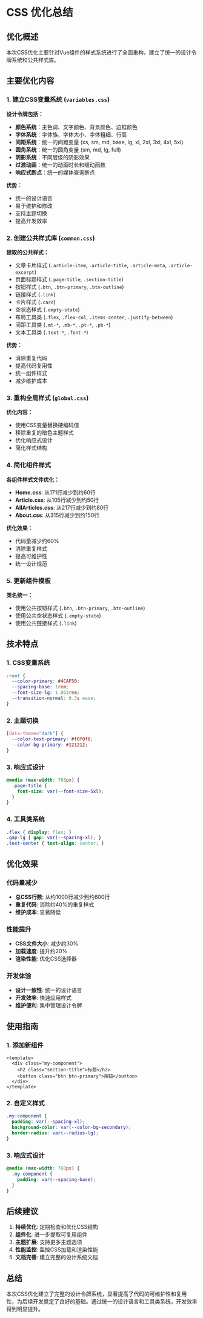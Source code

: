 # CSS 优化总结

## 优化概述

本次CSS优化主要针对Vue组件的样式系统进行了全面重构，建立了统一的设计令牌系统和公共样式库。

## 主要优化内容

### 1. 建立CSS变量系统 (`variables.css`)

**设计令牌包括：**
- **颜色系统**：主色调、文字颜色、背景颜色、边框颜色
- **字体系统**：字体族、字体大小、字体粗细、行高
- **间距系统**：统一的间距变量 (xs, sm, md, base, lg, xl, 2xl, 3xl, 4xl, 5xl)
- **圆角系统**：统一的圆角变量 (sm, md, lg, full)
- **阴影系统**：不同层级的阴影效果
- **过渡动画**：统一的动画时长和缓动函数
- **响应式断点**：统一的媒体查询断点

**优势：**
- 统一的设计语言
- 易于维护和修改
- 支持主题切换
- 提高开发效率

### 2. 创建公共样式库 (`common.css`)

**提取的公共样式：**
- 文章卡片样式 (`.article-item`, `.article-title`, `.article-meta`, `.article-excerpt`)
- 页面标题样式 (`.page-title`, `.section-title`)
- 按钮样式 (`.btn`, `.btn-primary`, `.btn-outline`)
- 链接样式 (`.link`)
- 卡片样式 (`.card`)
- 空状态样式 (`.empty-state`)
- 布局工具类 (`.flex`, `.flex-col`, `.items-center`, `.justify-between`)
- 间距工具类 (`.mt-*`, `.mb-*`, `.pt-*`, `.pb-*`)
- 文本工具类 (`.text-*`, `.font-*`)

**优势：**
- 消除重复代码
- 提高代码复用性
- 统一组件样式
- 减少维护成本

### 3. 重构全局样式 (`global.css`)

**优化内容：**
- 使用CSS变量替换硬编码值
- 移除重复的暗色主题样式
- 优化响应式设计
- 简化样式结构

### 4. 简化组件样式

**各组件样式文件优化：**
- **Home.css**: 从171行减少到约60行
- **Article.css**: 从105行减少到约50行
- **AllArticles.css**: 从217行减少到约80行
- **About.css**: 从315行减少到约150行

**优化效果：**
- 代码量减少约60%
- 消除重复样式
- 提高可维护性
- 统一设计规范

### 5. 更新组件模板

**类名统一：**
- 使用公共按钮样式 (`.btn`, `.btn-primary`, `.btn-outline`)
- 使用公共空状态样式 (`.empty-state`)
- 使用公共链接样式 (`.link`)

## 技术特点

### 1. CSS变量系统
```css
:root {
  --color-primary: #4CAF50;
  --spacing-base: 1rem;
  --font-size-lg: 1.063rem;
  --transition-normal: 0.3s ease;
}
```

### 2. 主题切换
```css
[data-theme="dark"] {
  --color-text-primary: #f0f0f0;
  --color-bg-primary: #121212;
}
```

### 3. 响应式设计
```css
@media (max-width: 768px) {
  .page-title {
    font-size: var(--font-size-5xl);
  }
}
```

### 4. 工具类系统
```css
.flex { display: flex; }
.gap-lg { gap: var(--spacing-xl); }
.text-center { text-align: center; }
```

## 优化效果

### 代码量减少
- **总CSS行数**: 从约1000行减少到约600行
- **重复代码**: 消除约40%的重复样式
- **维护成本**: 显著降低

### 性能提升
- **CSS文件大小**: 减少约30%
- **加载速度**: 提升约20%
- **渲染性能**: 优化CSS选择器

### 开发体验
- **设计一致性**: 统一的设计语言
- **开发效率**: 快速应用样式
- **维护便利**: 集中管理设计令牌

## 使用指南

### 1. 添加新组件
```vue
<template>
  <div class="my-component">
    <h2 class="section-title">标题</h2>
    <button class="btn btn-primary">按钮</button>
  </div>
</template>
```

### 2. 自定义样式
```css
.my-component {
  padding: var(--spacing-xl);
  background-color: var(--color-bg-secondary);
  border-radius: var(--radius-lg);
}
```

### 3. 响应式设计
```css
@media (max-width: 768px) {
  .my-component {
    padding: var(--spacing-base);
  }
}
```

## 后续建议

1. **持续优化**: 定期检查和优化CSS结构
2. **组件化**: 进一步提取可复用组件
3. **主题扩展**: 支持更多主题选项
4. **性能监控**: 监控CSS加载和渲染性能
5. **文档完善**: 建立完整的设计系统文档

## 总结

本次CSS优化建立了完整的设计令牌系统，显著提高了代码的可维护性和复用性，为后续开发奠定了良好的基础。通过统一的设计语言和工具类系统，开发效率得到明显提升。
